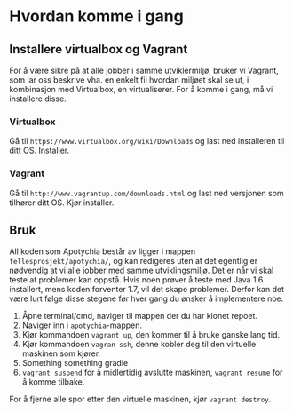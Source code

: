 # Hvordan komme i gang

## Installere virtualbox og Vagrant

For å være sikre på at alle jobber i samme utviklermiljø, bruker vi Vagrant, som lar oss beskrive vha. en enkelt fil hvordan miljøet skal se ut, i kombinasjon med Virtualbox, en virtualiserer. For å komme i gang, må vi installere disse.

### Virtualbox

Gå til `https://www.virtualbox.org/wiki/Downloads` og last ned installeren til ditt OS. Installer.

### Vagrant

Gå til `http://www.vagrantup.com/downloads.html` og last ned versjonen som tilhører ditt OS. Kjør installer.

## Bruk

All koden som Apotychia består av ligger i mappen `fellesprosjekt/apotychia/`, og kan redigeres uten at det egentlig er nødvendig at vi alle jobber med samme utviklingsmiljø. Det er når vi skal teste at problemer kan oppstå. Hvis noen prøver å teste med Java 1.6 installert, mens koden forventer 1.7, vil det skape problemer. Derfor kan det være lurt følge disse stegene før hver gang du ønsker å implementere noe.

1. Åpne terminal/cmd, naviger til mappen der du har klonet repoet.
2. Naviger inn i `apotychia`-mappen.
3. Kjør kommandoen `vagrant up`, den kommer til å bruke ganske lang tid.
4. Kjør kommandoen `vagran ssh`, denne kobler deg til den virtuelle maskinen som kjører.
5. Something something gradle
6. `vagrant suspend` for å midlertidig avslutte maskinen, `vagrant resume` for å komme tilbake.

For å fjerne alle spor etter den virtuelle maskinen, kjør `vagrant destroy`.
